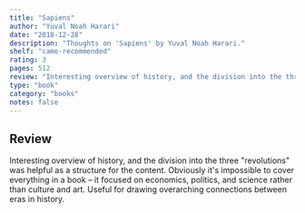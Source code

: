 ```yaml
---
title: "Sapiens"
author: "Yuval Noah Harari"
date: "2018-12-28"
description: "Thoughts on 'Sapiens' by Yuval Noah Harari."
shelf: "came-recommended"
rating: 3
pages: 512
review: "Interesting overview of history, and the division into the three 'revolutions' was helpful as a structure for the content. Obviously it's impossible to cover everything in a book – it focused on economics, politics, and science rather than culture and art. Useful for drawing overarching connections between eras in history."
type: "book"
category: "books"
notes: false
---
```


## Review

Interesting overview of history, and the division into the three "revolutions" was helpful as a structure for the content. Obviously it's impossible to cover everything in a book – it focused on economics, politics, and science rather than culture and art. Useful for drawing overarching connections between eras in history.

